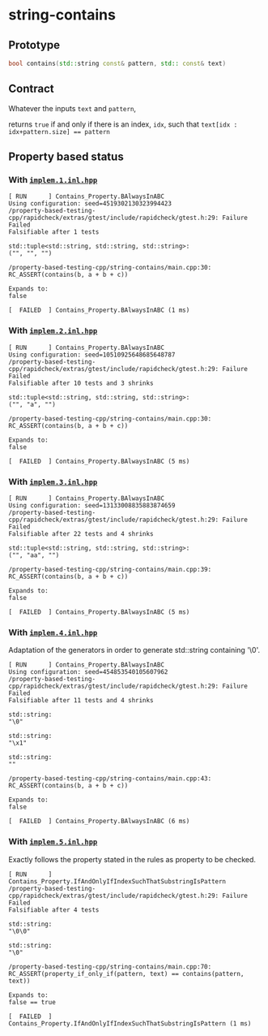 # string-contains

## Prototype

```cpp
bool contains(std::string const& pattern, std:: const& text)
```

## Contract

Whatever the inputs ```text``` and ```pattern```,

returns ```true``` if and only if there is an index, ```idx```, such that ```text[idx : idx+pattern.size] == pattern```

## Property based status

### With [```implem.1.inl.hpp```](https://github.com/dubzzz/property-based-testing-cpp/blob/master/string-contains/implem.1.inl.hpp)

```
[ RUN      ] Contains_Property.BAlwaysInABC
Using configuration: seed=4519302130323994423
/property-based-testing-cpp/rapidcheck/extras/gtest/include/rapidcheck/gtest.h:29: Failure
Failed
Falsifiable after 1 tests

std::tuple<std::string, std::string, std::string>:
("", "", "")

/property-based-testing-cpp/string-contains/main.cpp:30:
RC_ASSERT(contains(b, a + b + c))

Expands to:
false

[  FAILED  ] Contains_Property.BAlwaysInABC (1 ms)
```

### With [```implem.2.inl.hpp```](https://github.com/dubzzz/property-based-testing-cpp/blob/master/string-contains/implem.2.inl.hpp)

```
[ RUN      ] Contains_Property.BAlwaysInABC
Using configuration: seed=10510925648685648787
/property-based-testing-cpp/rapidcheck/extras/gtest/include/rapidcheck/gtest.h:29: Failure
Failed
Falsifiable after 10 tests and 3 shrinks

std::tuple<std::string, std::string, std::string>:
("", "a", "")

/property-based-testing-cpp/string-contains/main.cpp:30:
RC_ASSERT(contains(b, a + b + c))

Expands to:
false

[  FAILED  ] Contains_Property.BAlwaysInABC (5 ms)
```

### With [```implem.3.inl.hpp```](https://github.com/dubzzz/property-based-testing-cpp/blob/master/string-contains/implem.3.inl.hpp)

```
[ RUN      ] Contains_Property.BAlwaysInABC
Using configuration: seed=13133008835883874659
/property-based-testing-cpp/rapidcheck/extras/gtest/include/rapidcheck/gtest.h:29: Failure
Failed
Falsifiable after 22 tests and 4 shrinks

std::tuple<std::string, std::string, std::string>:
("", "aa", "")

/property-based-testing-cpp/string-contains/main.cpp:39:
RC_ASSERT(contains(b, a + b + c))

Expands to:
false

[  FAILED  ] Contains_Property.BAlwaysInABC (5 ms)
```

### With [```implem.4.inl.hpp```](https://github.com/dubzzz/property-based-testing-cpp/blob/master/string-contains/implem.4.inl.hpp)

Adaptation of the generators in order to generate std::string containing '\0'.

```
[ RUN      ] Contains_Property.BAlwaysInABC
Using configuration: seed=454853540105607962
/property-based-testing-cpp/rapidcheck/extras/gtest/include/rapidcheck/gtest.h:29: Failure
Failed
Falsifiable after 11 tests and 4 shrinks

std::string:
"\0"

std::string:
"\x1"

std::string:
""

/property-based-testing-cpp/string-contains/main.cpp:43:
RC_ASSERT(contains(b, a + b + c))

Expands to:
false

[  FAILED  ] Contains_Property.BAlwaysInABC (6 ms)
```

### With [```implem.5.inl.hpp```](https://github.com/dubzzz/property-based-testing-cpp/blob/master/string-contains/implem.5.inl.hpp)

Exactly follows the property stated in the rules as property to be checked.

```
[ RUN      ] Contains_Property.IfAndOnlyIfIndexSuchThatSubstringIsPattern
/property-based-testing-cpp/rapidcheck/extras/gtest/include/rapidcheck/gtest.h:29: Failure
Failed
Falsifiable after 4 tests

std::string:
"\0\0"

std::string:
"\0"

/property-based-testing-cpp/string-contains/main.cpp:70:
RC_ASSERT(property_if_only_if(pattern, text) == contains(pattern, text))

Expands to:
false == true

[  FAILED  ] Contains_Property.IfAndOnlyIfIndexSuchThatSubstringIsPattern (1 ms)
```
